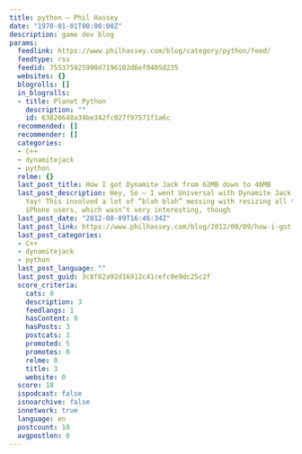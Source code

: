 ```yaml
---
title: python – Phil Hassey
date: "1970-01-01T00:00:00Z"
description: game dev blog
params:
  feedlink: https://www.philhassey.com/blog/category/python/feed/
  feedtype: rss
  feedid: 755375925900d7196102d6ef0405d235
  websites: {}
  blogrolls: []
  in_blogrolls:
  - title: Planet Python
    description: ""
    id: 63826648a34be342fc027f97571f1a6c
  recommended: []
  recommender: []
  categories:
  - C++
  - dynamitejack
  - python
  relme: {}
  last_post_title: How I got Dynamite Jack from 62MB down to 46MB
  last_post_description: Hey, So – I went Universal with Dynamite Jack just today!
    Yay! This involved a lot of “blah blah” messing with resizing all the menus for
    iPhone users, which wasn’t very interesting, though
  last_post_date: "2012-08-09T16:46:34Z"
  last_post_link: https://www.philhassey.com/blog/2012/08/09/how-i-got-dynamite-jack-from-62mb-down-to-46mb/
  last_post_categories:
  - C++
  - dynamitejack
  - python
  last_post_language: ""
  last_post_guid: 3c8f82a92d16912c41cefc0e9dc25c2f
  score_criteria:
    cats: 0
    description: 3
    feedlangs: 1
    hasContent: 0
    hasPosts: 3
    postcats: 3
    promoted: 5
    promotes: 0
    relme: 0
    title: 3
    website: 0
  score: 18
  ispodcast: false
  isnoarchive: false
  innetwork: true
  language: en
  postcount: 10
  avgpostlen: 0
---
```

